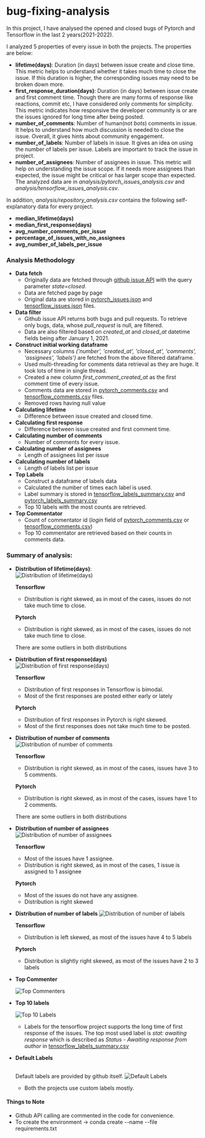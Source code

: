 # bug-fixing-analysis

In this project, I have analysed the opened and closed bugs of Pytorch and Tensorflow in the last 2 years(2021-2022). 

I analyzed 5 properties of every issue in both the projects. The properties are below:
* **lifetime(days)**: Duration (in days) between issue create and close time. This metric helps to 
  understand whether it takes much time to close the issue. If this duration is higher, the corresponding issues
  may need to be broken down more.
* **first_response_duration(days)**: Duration (in days) between issue create and first comment time. Though there are 
  many forms of response like reactions, commit etc, I have considered only comments for simplicity. This metric
  indicates how responsive the developer community is or are the issues ignored for long time after being posted. 
* **number_of_comments**: Number of human(not *bots*) comments in issue. It helps to understand how much discussion 
  is needed to close the issue. Overall, it gives hints about community engagement.
* **number_of_labels**: Number of labels in issue. It gives an idea on using the number of labels per issue.
  Labels are important to track the issue in project. 
* **number_of_assignees**: Number of assignees in issue. This metric will help on understanding the issue scope.
  If it needs more assignees than expected, the issue might be critical or has larger scope than expected.
The analyzed data are in *analysis/pytorch_issues_analysis.csv* and *analysis/tensorflow_issues_analysis.csv*.

In addition, *analysis/repository_analysis.csv* contains the following self-explanatory data for every project.
* **median_lifetime(days)**
* **median_first_response(days)**
* **avg_number_comments_per_issue**
* **percentage_of_issues_with_no_assignees**
* **avg_number_of_labels_per_issue**

### Analysis Methodology
* **Data fetch**
  * Originally data are fetched through [github issue API](https://docs.github.com/en/rest/issues/issues?apiVersion=2022-11-28#list-repository-issues)
    with the query parameter *state=closed*.
  * Data are fetched page by page
  * Original data are stored in [pytorch_issues.json](pytorch_issues.json) and [tensorflow_issues.json](tensorflow_issues.json) files.
* **Data filter**
  * Github issue API returns both bugs and pull requests. To retrieve only bugs, data, whose *pull_request* is null, are filtered.
  * Data are also filtered based on *created_at* and *closed_at* datetime fields being after January 1, 2021.
* **Construct initial working dataframe**
  * Necessary columns *('number', 'created_at', 'closed_at', 'comments', 'assignees', 'labels')* are fetched from the above filtered dataframe.
  * Used multi-threading for comments data retrieval as they are huge. It took lots of time in single thread.
  * Created a new column *first_comment_created_at* as the first comment time of every issue.
  * Comments data are stored in [pytorch_comments.csv](pytorch_comments.csv) and [tensorflow_comments.csv](tensorflow_comments.csv) files.
  * Removed rows having null value
* **Calculating lifetime**
  * Difference between issue created and closed time.
* **Calculating first response**
  * Difference between issue created and first comment time.
* **Calculating number of comments**
  * Number of comments for every issue.
* **Calculating number of assignees**
  * Length of assignees list per issue
* **Calculating number of labels**
  * Length of labels list per issue
* **Top Labels**
  * Construct a dataframe of labels data
  * Calculated the number of times each label is used.
  * Label summary is stored in [tensorflow_labels_summary.csv](analysis/tensorflow_labels_summary.csv) and
    [pytorch_labels_summary.csv](analysis/pytorch_labels_summary.csv)
  * Top 10 labels with the most counts are retrieved.
* **Top Commentator**
  * Count of commentator id (*login* field of [pytorch_comments.csv](pytorch_comments.csv) or 
    [tensorflow_comments.csv](tensorflow_comments.csv))
  * Top 10 commentator are retrieved based on their counts in comments data.

### Summary of analysis:
* **Distribution of lifetime(days)**:<br>
  ![Distribution of lifetime(days)](images/Distribution%20of%20issue%20lifetime(days).png "Distribution of lifetime(days)")
  
  **Tensorflow**
  * Distribution is right skewed, as in most of the cases, issues do not take much time to close.

  **Pytorch**
  * Distribution is right skewed, as in most of the cases, issues do not take much time to close.

  There are some outliers in both distributions


* **Distribution of first response(days)**
  ![Distribution of first response(days)](images/Distribution%20of%20first%20responses(days).png "Distribution of first responses(days)")
  
  **Tensorflow**
  * Distribution of first responses in Tensorflow is bimodal.
  * Most of the first responses are posted either early or lately

  **Pytorch**
  * Distribution of first responses in Pytorch is right skewed.
  * Most of the first responses does not take much time to be posted.


* **Distribution of number of comments**
  ![Distribution of number of comments](images/Distribution%20of%20number%20of%20comments.png "Distribution of number of comments")
  
  **Tensorflow**
  * Distribution is right skewed, as in most of the cases, issues have 3 to 5 comments.

  **Pytorch**
  * Distribution is right skewed, as in most of the cases, issues have 1 to 2 comments.

  There are some outliers in both distributions


* **Distribution of number of assignees**
  ![Distribution of number of assignees](images/Distribution%20of%20number%20of%20assignees.png "Distribution of number of assignees")
  
  **Tensorflow**
  * Most of the issues have 1 assignee.
  * Distribution is right skewed, as in most of the cases, 1 issue is assigned to 1 assignee

  **Pytorch**
  * Most of the issues do not have any assignee.
  * Distribution is right skewed


* **Distribution of number of labels**
  ![Distribution of number of labels](images/Distribution%20of%20number%20of%20labels.png "Distribution of number of labels")
  
  **Tensorflow**
  * Distribution is left skewed, as most of the issues have 4 to 5 labels

  **Pytorch**
  * Distribution is slightly right skewed, as most of the issues have 2 to 3 labels


* **Top Commenter**

  ![Top Commenters](images/Top%20commenter.png "Top Commenters")


* **Top 10 labels**

  ![Top 10 Labels](images/Top%2010%20labels.png "Top 10 Labels")
  * Labels for the tensorflow project supports the long time of first response of the issues. The top most
    used label is *stat: awaiting response* which is described as *Status - Awaiting response from author*
    in [tensorflow_labels_summary.csv](analysis/tensorflow_labels_summary.csv)


* **Default Labels**<br><br>

  Default labels are provided by github itself.
  ![Default Labels](images/Default%20Labels.png "Default Labels")
 
  * Both the projects use custom labels mostly.


#### Things to Note
* Github API calling are commented in the code for convenience.
* To create the environment -> conda create --name <env> --file requirements.txt





